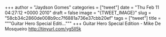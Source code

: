 
+++
author = "Jaydson Gomes"
categories = ["tweet"]
date = "Thu Feb 11 04:27:12 +0000 2010"
draft = false
image = "{TWEET_IMAGE}"
slug = "58cb34c2860de008b9cc7f6881a736e37cbb20ef"
tags = ["tweet"]
title = """Guitar Hero Special Editi..."""
+++
Guitar Hero Special Edition -  Mike De Mosqueiro http://tinyurl.com/yg5ll5k
